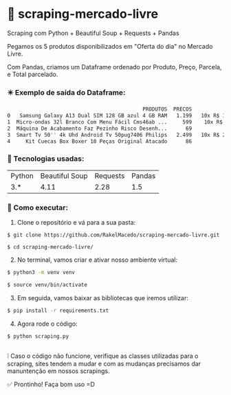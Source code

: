# 🛒 scraping-mercado-livre

Scraping com Python + Beautiful Soup + Requests + Pandas

Pegamos os 5 produtos disponibilizados em "Oferta do dia" no Mercado Livre. 

Com Pandas, criamos um Dataframe ordenado por Produto, Preço, Parcela, e Total parcelado.

### ✴️ Exemplo de saída do Dataframe: 
```bash
                                            PRODUTOS  PRECOS               PARCELAS  TOTAL_PARCELADO
0   Samsung Galaxy A13 Dual SIM 128 GB azul 4 GB RAM   1.199   10x R$ 119 sem juros            1.199
1  Micro-ondas 32l Branco Com Menu Fácil Cms46ab ...     599    10x R$ 59 sem juros              599
2  Máquina De Acabamento Faz Pezinho Risco Desenh...      69               12x R$ 6               72
3  Smart Tv 50'' 4k Uhd Android Tv 50pug7406 Philips   2.499   10x R$ 249 sem juros            2.499
4     Kit Cuecas Box Boxer 10 Peças Original Atacado      86               12x R$ 8               96
```

### 📑 Tecnologias usadas:
<table>
  <tr>
    <td>Python</td>
    <td>Beautiful Soup</td>
    <td>Requests</td>
    <td>Pandas</td>
  </tr>
  <tr>
    <td>3.*</td>
    <td>4.11</td>
    <td>2.28</td>
    <td>1.5</td>
  </tr>
</table>

### 🔨 Como executar:

1) Clone o repositório e vá para a sua pasta:
```
$ git clone https://github.com/RakelMacedo/scraping-mercado-livre.git

$ cd scraping-mercado-livre/
```

2) No terminal, vamos criar e ativar nosso ambiente virtual:

```bash
$ python3 -m venv venv

$ source venv/bin/activate
```

3) Em seguida, vamos baixar as bibliotecas que iremos utilizar:

```bash
$ pip install -r requirements.txt
```

4) Agora rode o código: 
```bash
$ python scraping.py
```
##

❕ Caso o código não funcione, verifique as classes utilizadas para o scraping, sites tendem a mudar e com as mudanças precisamos dar manuntenção em nossos scrapings.

✅ Prontinho! Faça bom uso =D

